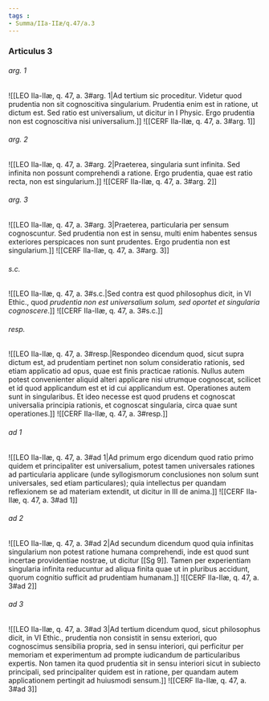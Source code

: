 ```yaml
---
tags : 
- Summa/IIa-IIæ/q.47/a.3
---
```


### Articulus 3

###### arg. 1
![[LEO IIa-IIæ, q. 47, a. 3#arg. 1|Ad tertium sic proceditur. Videtur quod prudentia non sit cognoscitiva singularium. Prudentia enim est in ratione, ut dictum est. Sed ratio est universalium, ut dicitur in I Physic. Ergo prudentia non est cognoscitiva nisi universalium.]]
![[CERF IIa-IIæ, q. 47, a. 3#arg. 1]]

###### arg. 2
![[LEO IIa-IIæ, q. 47, a. 3#arg. 2|Praeterea, singularia sunt infinita. Sed infinita non possunt comprehendi a ratione. Ergo prudentia, quae est ratio recta, non est singularium.]]
![[CERF IIa-IIæ, q. 47, a. 3#arg. 2]]

###### arg. 3
![[LEO IIa-IIæ, q. 47, a. 3#arg. 3|Praeterea, particularia per sensum cognoscuntur. Sed prudentia non est in sensu, multi enim habentes sensus exteriores perspicaces non sunt prudentes. Ergo prudentia non est singularium.]]
![[CERF IIa-IIæ, q. 47, a. 3#arg. 3]]

###### s.c.
![[LEO IIa-IIæ, q. 47, a. 3#s.c.|Sed contra est quod philosophus dicit, in VI Ethic., quod *prudentia non est universalium solum, sed oportet et singularia cognoscere*.]]
![[CERF IIa-IIæ, q. 47, a. 3#s.c.]]

###### resp.
![[LEO IIa-IIæ, q. 47, a. 3#resp.|Respondeo dicendum quod, sicut supra dictum est, ad prudentiam pertinet non solum consideratio rationis, sed etiam applicatio ad opus, quae est finis practicae rationis. Nullus autem potest convenienter aliquid alteri applicare nisi utrumque cognoscat, scilicet et id quod applicandum est et id cui applicandum est. Operationes autem sunt in singularibus. Et ideo necesse est quod prudens et cognoscat universalia principia rationis, et cognoscat singularia, circa quae sunt operationes.]]
![[CERF IIa-IIæ, q. 47, a. 3#resp.]]

###### ad 1
![[LEO IIa-IIæ, q. 47, a. 3#ad 1|Ad primum ergo dicendum quod ratio primo quidem et principaliter est universalium, potest tamen universales rationes ad particularia applicare (unde syllogismorum conclusiones non solum sunt universales, sed etiam particulares); quia intellectus per quandam reflexionem se ad materiam extendit, ut dicitur in III de anima.]]
![[CERF IIa-IIæ, q. 47, a. 3#ad 1]]

###### ad 2
![[LEO IIa-IIæ, q. 47, a. 3#ad 2|Ad secundum dicendum quod quia infinitas singularium non potest ratione humana comprehendi, inde est quod sunt incertae providentiae nostrae, ut dicitur [[Sg 9]]. Tamen per experientiam singularia infinita reducuntur ad aliqua finita quae ut in pluribus accidunt, quorum cognitio sufficit ad prudentiam humanam.]]
![[CERF IIa-IIæ, q. 47, a. 3#ad 2]]

###### ad 3
![[LEO IIa-IIæ, q. 47, a. 3#ad 3|Ad tertium dicendum quod, sicut philosophus dicit, in VI Ethic., prudentia non consistit in sensu exteriori, quo cognoscimus sensibilia propria, sed in sensu interiori, qui perficitur per memoriam et experimentum ad prompte iudicandum de particularibus expertis. Non tamen ita quod prudentia sit in sensu interiori sicut in subiecto principali, sed principaliter quidem est in ratione, per quandam autem applicationem pertingit ad huiusmodi sensum.]]
![[CERF IIa-IIæ, q. 47, a. 3#ad 3]]

